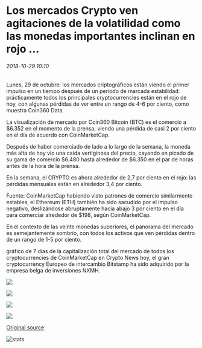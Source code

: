 # Los mercados Crypto ven agitaciones de la volatilidad como las monedas importantes inclinan en rojo ...

###### 2018-10-29 10:10

Lunes, 29 de octubre: los mercados criptográficos están viendo el primer impulso en un tiempo después de un período de marcada estabilidad: prácticamente todos los principales cryptocurrencies están en el rojo de hoy, con algunas pérdidas de ver entre un rango de 4-6 por ciento, como muestra Coin360 Data.

La visualización de mercado por Coin360 Bitcoin (BTC) es el comercio a $6.352 en el momento de la prensa, viendo una pérdida de casi 2 por ciento en el día de acuerdo con CoinMarketCap.

Después de haber comerciado de lado a lo largo de la semana, la moneda más alta de hoy vio una caída vertiginosa del precio, cayendo en picado de su gama de comercio $6.480 hasta alrededor de $6.350 en el par de horas antes de la hora de la prensa.

En la semana, el CRYPTO es ahora alrededor de 2,7 por ciento en el rojo: las pérdidas mensuales están en alrededor 3,4 por ciento.

Fuente: CoinMarketCap habiendo visto patrones de comercio similarmente estables, el Ethereum (ETH) también ha sido sacudido por el impulso negativo, deslizándose abruptamente hacia abajo 3 por ciento en el día para comerciar alrededor de $198, según CoinMarketCap.

En el contexto de las veinte monedas superiores, el panorama del mercado es semejantemente sombrío, con todos los activos que ven pérdidas dentro de un rango de 1-5 por ciento.

gráfico de 7 días de la capitalización total del mercado de todos los cryptocurrencies de CoinMarketCap en Crypto News hoy, el gran cryptocurrency Europeo de intercambio Bitstamp ha sido adquirido por la empresa belga de inversiones NXMH.

![](https://s3.cointelegraph.com/storage/uploads/view/3bacb6f6fc4fd42c4e3bf1d5c2dd802b.png)

![](https://s3.cointelegraph.com/storage/uploads/view/0bcc3637faccfa4a8288b7b350e7f184.png)

![](https://s3.cointelegraph.com/storage/uploads/view/b5affeb11736ff0a9aca395e7b25bef4.png)

![](https://s3.cointelegraph.com/storage/uploads/view/ff282815fd90c886e83e960b8b2351da.png)

[Original source](https://cointelegraph.com/news/crypto-markets-see-stirrings-of-volatility-as-major-coins-tip-into-red)

![stats](https://c.statcounter.com/11760860/0/a89fa40b/1/ "stats")